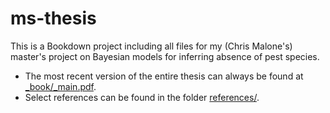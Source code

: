 # ms-thesis

This is a Bookdown project including all files for my (Chris Malone's) master's project on Bayesian models for inferring absence of pest species. 
* The most recent version of the entire thesis can always be found at [_book/_main.pdf](_book/_main.pdf).
* Select references can be found in the folder [references/](references/).
